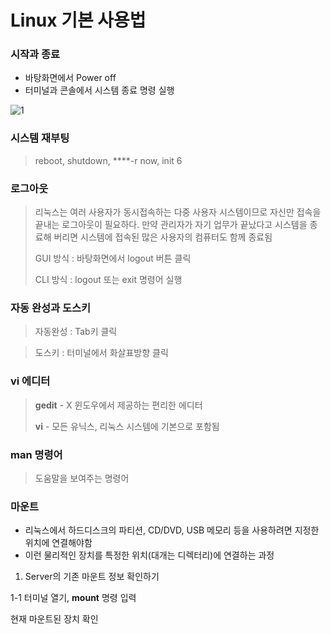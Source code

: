 <h1>Linux 기본 사용법

<h3>시작과 종료</h3>

- 바탕화면에서 Power off
- 터미널과 콘솔에서 시스템 종료 명령 실행

![1](https://user-images.githubusercontent.com/63223374/86593270-dc194300-bfcf-11ea-83e5-773c73c6ccc3.png)



### 시스템 재부팅

> reboot, shutdown, ****-r now, init 6



### 로그아웃

> 리눅스는 여러 사용자가 동시접속하는 다중 사용자 시스템이므로 자신만 접속을 끝내는 로그아웃이 필요하다. 만약 관리자가 자기 업무가 끝났다고 시스템을 종료해 버리면 시스템에 접속된 많은 사용자의 컴퓨터도 함께 종료됨
>
> GUI 방식 : 바탕화면에서 logout 버튼 클릭
>
> CLI 방식 : logout 또는 exit 명령어 실행



### 자동 완성과 도스키

> 자동완성 : Tab키 클릭

> 도스키 : 터미널에서 화살표방향 클릭



### vi 에디터

> **gedit** - X 윈도우에서 제공하는 편리한 에디터
>
> **vi** - 모든 유닉스, 리눅스 시스템에 기본으로 포함됨



### man 명령어

> 도움말을 보여주는 명령어



### 마운트

- 리눅스에서 하드디스크의 파티션, CD/DVD, USB 메모리 등을 사용하려면 지정한 위치에 연결해야함
- 이런 물리적인 장치를 특정한 위치(대개는 디렉터리)에 연결하는 과정



1. Server의 기존 마운트 정보 확인하기

1-1 터미널 열기, **mount** 명령 입력

현재 마운트된 장치 확인